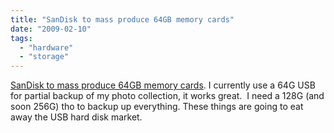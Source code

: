 ```yaml
---
title: "SanDisk to mass produce 64GB memory cards"
date: "2009-02-10"
tags: 
  - "hardware"
  - "storage"
---
```


[SanDisk to mass produce 64GB memory cards](http://www.physorg.com/news153509660.html). I currently use a 64G USB for partial backup of my photo collection, it works great.  I need a 128G (and soon 256G) tho to backup up everything. These things are going to eat away the USB hard disk market.
